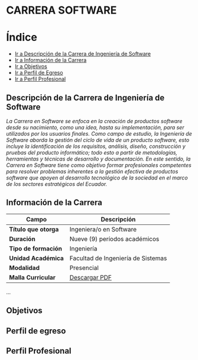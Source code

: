 # CARRERA SOFTWARE
# Índice

- [Ir a Descripción de la Carrera de Ingeniería de Software](#descripción-de-la-carrera-de-ingeniería-de-software)
- [Ir a Información de la Carrera](#información-de-la-carrera)
- [Ir a Objetivos](#objetivos)
- [Ir a Perfil de Egreso](#perfil-de-egreso)
- [Ir a Perfil Profesional](#perfil-profesional)


## Descripción de la Carrera de Ingeniería de Software
 
*La Carrera en Software se enfoca en la creación de productos software desde su nacimiento, como una idea, hasta su implementación, para ser utilizados por los usuarios finales. Como campo de estudio, la Ingeniería de Software aborda la gestión del ciclo de vida de un producto software, esto incluye la identificación de los requisitos, análisis, diseño, construcción y pruebas del producto informático; todo esto a partir de metodologías, herramientas y técnicas de desarrollo y documentación. En este sentido, la Carrera en Software tiene como objetivo formar profesionales competentes para resolver problemas inherentes a la gestión efectiva de productos software que apoyen al desarrollo tecnológico de la sociedad en el marco de los sectores estratégicos del Ecuador.*

## Información de la Carrera

| **Campo**               | **Descripción**                                                                                                                                     |
|-------------------------|-----------------------------------------------------------------------------------------------------------------------------------------------------|
| **Título que otorga**    | Ingeniera/o en Software                                                                                                                                 |
| **Duración**             | Nueve (9) períodos académicos                                                                                                                                             |
| **Tipo de formación**    | Ingeniería                                                                                                                                           |
| **Unidad Académica**     | Facultad de Ingeniería de Sistemas                                                                                                                   |
| **Modalidad**            | Presencial                                                                                                                                         |
| **Malla Curricular**     | [Descargar PDF](https://webhistorico.epn.edu.ec/wp-content/uploads/2024/09/malla_software.pdf)     

...
## Objetivos 
## Perfil de egreso
## Perfil Profesional
